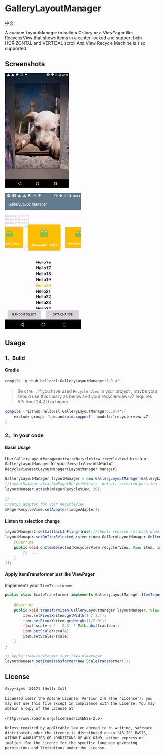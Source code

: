 # GalleryLayoutManager

[中文](./README_CN.md)

A custom LayoutManager to build a Gallery or a ViewPager like RecyclerView that shows items in a center-locked and support both HORIZONTAL and VERTICAL scroll.And View Recycle Machine is also supported.

## Screenshots

![ViewPager](./screenshots/ViewPager.gif)

![Demo](./screenshots/demo.gif)

## Usage

### 1、Build

#### Gradle

```java
compile 'github.hellocsl:GalleryLayoutManager:1.0.4'
```

> Be care ：if you have used `RecyclerView` in your project , maybe your should use this library as below and your recyclerview-v7 requires API level 24.2.0 or higher

```java
compile ('github.hellocsl:GalleryLayoutManager:1.0.4'){
    exclude group: 'com.android.support', module:'recyclerview-v7'
}
```

### 2、In your code

#### Basis Usage

Use `GalleryLayoutManager#attach(RecycleView recycleView)` to setup `GalleryLayoutManager` for your `RecycleView` instead of `RecycleView#setLayoutManager(LayoutManager manager)`

```java
GalleryLayoutManager layoutManager = new GalleryLayoutManager(GalleryLayoutManager.HORIZONTAL);
//layoutManager.attach(mPagerRecycleView);  default selected position is 0
layoutManager.attach(mPagerRecycleView, 30);

//...
//setup adapter for your RecycleView
mPagerRecycleView.setAdapter(imageAdapter);
```

#### Listen to selection change

```java
layoutManager2.setCallbackInFling(true);//should receive callback when flinging, default is false
layoutManager.setOnItemSelectedListener(new GalleryLayoutManager.OnItemSelectedListener() {
    @Override
    public void onItemSelected(RecyclerView recyclerView, View item, int position) {
        //.....
    }
});
```

#### Apply ItemTransformer just like ViewPager

Implements your `ItemTransformer`

```java
public class ScaleTransformer implements GalleryLayoutManager.ItemTransformer {

    @Override
    public void transformItem(GalleryLayoutManager layoutManager, View item, float fraction) {
        item.setPivotX(item.getWidth() / 2.f);
        item.setPivotY(item.getHeight()/2.0f);
        float scale = 1 - 0.3f * Math.abs(fraction);
        item.setScaleX(scale);
        item.setScaleY(scale);
    }
}
```

```java
// Apply ItemTransformer just like ViewPager
layoutManager.setItemTransformer(new ScaleTransformer());
```

## License

```
Copyright [2017] [Hello Csl]

Licensed under the Apache License, Version 2.0 (the "License"); you may not use this file except in compliance with the License. You may obtain a copy of the License at

<http://www.apache.org/licenses/LICENSE-2.0>

Unless required by applicable law or agreed to in writing, software distributed under the License is distributed on an "AS IS" BASIS, WITHOUT WARRANTIES OR CONDITIONS OF ANY KIND, either express or implied. See the License for the specific language governing permissions and limitations under the License.
```
